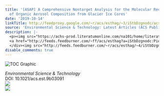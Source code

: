 ```yaml
---
title: '[ASAP] A Comprehensive Nontarget Analysis for the Molecular Reconstruction
  of Organic Aerosol Composition from Glacier Ice Cores'
date: '2019-10-14'
linkTitle: http://feedproxy.google.com/~r/acs/esthag/~3/iStbDzgnodc/acs.est.9b03091
source: 'Environmental Science & Technology: Latest Articles (ACS Publications)'
description: |-
  <p><img src="https://achs-prod.literatumonline.com/na101/home/literatum/publisher/achs/journals/content/esthag/0/esthag.ahead-of-print/acs.est.9b03091/20191014/images/medium/es9b03091_0005.gif" alt="TOC Graphic"/></p><div><cite>Environmental Science & Technology</cite></div><div>DOI: 10.1021/acs.est.9b03091</div><div class="feedflare">
  <a href="http://feeds.feedburner.com/~ff/acs/esthag?a=iStbDzgnodc:PieX5mynfzg:yIl2AUoC8zA"><img src="http://feeds.feedburner.com/~ff/acs/esthag?d=yIl2AUoC8zA" border="0"></img></a>
  </div><img src="http://feeds.feedburner.com/~r/acs/esthag/~4/iStbDzgnodc" ...
disable_comments: true
---
```

<p><img src="https://achs-prod.literatumonline.com/na101/home/literatum/publisher/achs/journals/content/esthag/0/esthag.ahead-of-print/acs.est.9b03091/20191014/images/medium/es9b03091_0005.gif" alt="TOC Graphic"/></p><div><cite>Environmental Science & Technology</cite></div><div>DOI: 10.1021/acs.est.9b03091</div><div class="feedflare">
<a href="http://feeds.feedburner.com/~ff/acs/esthag?a=iStbDzgnodc:PieX5mynfzg:yIl2AUoC8zA"><img src="http://feeds.feedburner.com/~ff/acs/esthag?d=yIl2AUoC8zA" border="0"></img></a>
</div><img src="http://feeds.feedburner.com/~r/acs/esthag/~4/iStbDzgnodc" ...